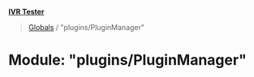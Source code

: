 **[IVR Tester](../README.md)**

> [Globals](../README.md) / "plugins/PluginManager"

# Module: "plugins/PluginManager"
